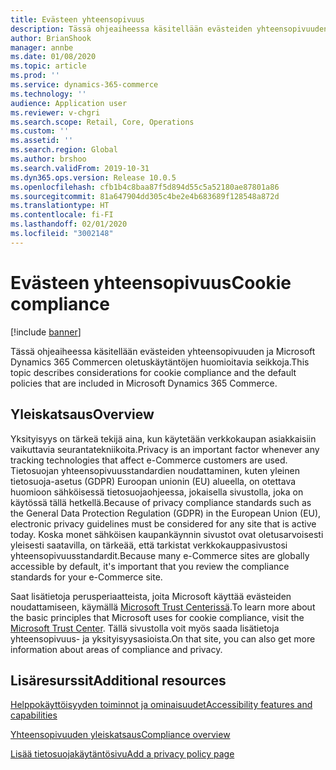 ```yaml
---
title: Evästeen yhteensopivuus
description: Tässä ohjeaiheessa käsitellään evästeiden yhteensopivuuden ja Microsoft Dynamics 365 Commercen oletuskäytäntöjen huomioitavia seikkoja.
author: BrianShook
manager: annbe
ms.date: 01/08/2020
ms.topic: article
ms.prod: ''
ms.service: dynamics-365-commerce
ms.technology: ''
audience: Application user
ms.reviewer: v-chgri
ms.search.scope: Retail, Core, Operations
ms.custom: ''
ms.assetid: ''
ms.search.region: Global
ms.author: brshoo
ms.search.validFrom: 2019-10-31
ms.dyn365.ops.version: Release 10.0.5
ms.openlocfilehash: cfb1b4c8baa87f5d894d55c5a52180ae87801a86
ms.sourcegitcommit: 81a647904dd305c4be2e4b683689f128548a872d
ms.translationtype: HT
ms.contentlocale: fi-FI
ms.lasthandoff: 02/01/2020
ms.locfileid: "3002148"
---
```

# <a name="cookie-compliance"></a><span data-ttu-id="ed131-103">Evästeen yhteensopivuus</span><span class="sxs-lookup"><span data-stu-id="ed131-103">Cookie compliance</span></span>


[!include [banner](includes/banner.md)]

<span data-ttu-id="ed131-104">Tässä ohjeaiheessa käsitellään evästeiden yhteensopivuuden ja Microsoft Dynamics 365 Commercen oletuskäytäntöjen huomioitavia seikkoja.</span><span class="sxs-lookup"><span data-stu-id="ed131-104">This topic describes considerations for cookie compliance and the default policies that are included in Microsoft Dynamics 365 Commerce.</span></span>

## <a name="overview"></a><span data-ttu-id="ed131-105">Yleiskatsaus</span><span class="sxs-lookup"><span data-stu-id="ed131-105">Overview</span></span>

<span data-ttu-id="ed131-106">Yksityisyys on tärkeä tekijä aina, kun käytetään verkkokaupan asiakkaisiin vaikuttavia seurantatekniikoita.</span><span class="sxs-lookup"><span data-stu-id="ed131-106">Privacy is an important factor whenever any tracking technologies that affect e-Commerce customers are used.</span></span> <span data-ttu-id="ed131-107">Tietosuojan yhteensopivuusstandardien noudattaminen, kuten yleinen tietosuoja-asetus (GDPR) Euroopan unionin (EU) alueella, on otettava huomioon sähköisessä tietosuojaohjeessa, jokaisella sivustolla, joka on käytössä tällä hetkellä.</span><span class="sxs-lookup"><span data-stu-id="ed131-107">Because of privacy compliance standards such as the General Data Protection Regulation (GDPR) in the European Union (EU), electronic privacy guidelines must be considered for any site that is active today.</span></span> <span data-ttu-id="ed131-108">Koska monet sähköisen kaupankäynnin sivustot ovat oletusarvoisesti yleisesti saatavilla, on tärkeää, että tarkistat verkkokauppasivustosi yhteensopivuusstandardit.</span><span class="sxs-lookup"><span data-stu-id="ed131-108">Because many e-Commerce sites are globally accessible by default, it's important that you review the compliance standards for your e-Commerce site.</span></span>

<span data-ttu-id="ed131-109">Saat lisätietoja perusperiaatteista, joita Microsoft käyttää evästeiden noudattamiseen, käymällä [Microsoft Trust Centerissä](https://www.microsoft.com/trust-center).</span><span class="sxs-lookup"><span data-stu-id="ed131-109">To learn more about the basic principles that Microsoft uses for cookie compliance, visit the [Microsoft Trust Center](https://www.microsoft.com/trust-center).</span></span> <span data-ttu-id="ed131-110">Tällä sivustolla voit myös saada lisätietoja yhteensopivuus- ja yksityisyysasioista.</span><span class="sxs-lookup"><span data-stu-id="ed131-110">On that site, you can also get more information about areas of compliance and privacy.</span></span>

## <a name="additional-resources"></a><span data-ttu-id="ed131-111">Lisäresurssit</span><span class="sxs-lookup"><span data-stu-id="ed131-111">Additional resources</span></span>

[<span data-ttu-id="ed131-112">Helppokäyttöisyyden toiminnot ja ominaisuudet</span><span class="sxs-lookup"><span data-stu-id="ed131-112">Accessibility features and capabilities</span></span>](accessibility.md)

[<span data-ttu-id="ed131-113">Yhteensopivuuden yleiskatsaus</span><span class="sxs-lookup"><span data-stu-id="ed131-113">Compliance overview</span></span>](compliance-overview.md)

[<span data-ttu-id="ed131-114">Lisää tietosuojakäytäntösivu</span><span class="sxs-lookup"><span data-stu-id="ed131-114">Add a privacy policy page</span></span>](add-privacy-page.md)
